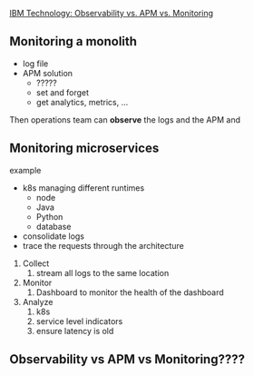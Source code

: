 [IBM Technology: Observability vs. APM vs. Monitoring](https://fullchee-reminders.netlify.app/link/2229)

## Monitoring a monolith

- log file
- APM solution
	- ?????
	- set and forget
	- get analytics, metrics, ...

Then operations team can **observe** the logs and the APM and


## Monitoring microservices

example
- k8s managing different runtimes
	- node
	- Java
	- Python
	- database
- consolidate logs
- trace the requests through the architecture

1. Collect
	1. stream all logs to the same location
2. Monitor
	1. Dashboard to monitor the health of the dashboard
3. Analyze
	1. k8s 
	2. service level indicators
	3. ensure latency is old

## Observability vs APM vs Monitoring????
